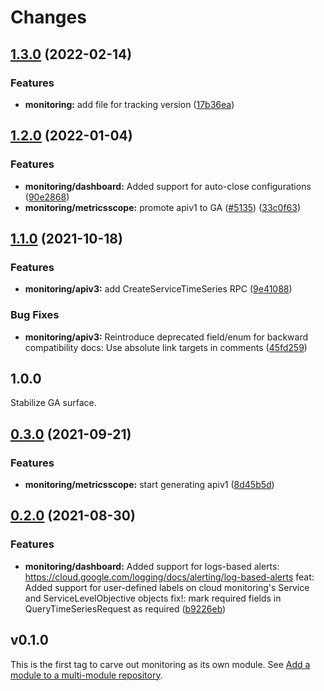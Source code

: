# Changes

## [1.3.0](https://github.com/googleapis/google-cloud-go/compare/monitoring/v1.2.0...monitoring/v1.3.0) (2022-02-14)


### Features

* **monitoring:** add file for tracking version ([17b36ea](https://github.com/googleapis/google-cloud-go/commit/17b36ead42a96b1a01105122074e65164357519e))

## [1.2.0](https://www.github.com/googleapis/google-cloud-go/compare/monitoring/v1.1.0...monitoring/v1.2.0) (2022-01-04)


### Features

* **monitoring/dashboard:** Added support for auto-close configurations ([90e2868](https://www.github.com/googleapis/google-cloud-go/commit/90e2868a3d220aa7f897438f4917013fda7a7c59))
* **monitoring/metricsscope:** promote apiv1 to GA ([#5135](https://www.github.com/googleapis/google-cloud-go/issues/5135)) ([33c0f63](https://www.github.com/googleapis/google-cloud-go/commit/33c0f63e0e0ce69d9ef6e57b04d1b8cc10ed2b78))

## [1.1.0](https://www.github.com/googleapis/google-cloud-go/compare/monitoring/v1.0.0...monitoring/v1.1.0) (2021-10-18)

### Features

* **monitoring/apiv3:** add CreateServiceTimeSeries RPC ([9e41088](https://www.github.com/googleapis/google-cloud-go/commit/9e41088bb395fbae0e757738277d5c95fa2749c8))

### Bug Fixes

* **monitoring/apiv3:** Reintroduce deprecated field/enum for backward compatibility docs: Use absolute link targets in comments ([45fd259](https://www.github.com/googleapis/google-cloud-go/commit/45fd2594d99ef70c776df26866f0a3b537e7e69e))

## 1.0.0

Stabilize GA surface.

## [0.3.0](https://www.github.com/googleapis/google-cloud-go/compare/monitoring/v0.2.0...monitoring/v0.3.0) (2021-09-21)

### Features

* **monitoring/metricsscope:** start generating apiv1 ([8d45b5d](https://www.github.com/googleapis/google-cloud-go/commit/8d45b5d802b5da2e82f9f8fbe00c01b0c54a6b33))

## [0.2.0](https://www.github.com/googleapis/google-cloud-go/compare/monitoring/v0.1.0...monitoring/v0.2.0) (2021-08-30)

### Features

* **monitoring/dashboard:** Added support for logs-based alerts: https://cloud.google.com/logging/docs/alerting/log-based-alerts feat: Added support for user-defined labels on cloud monitoring's Service and ServiceLevelObjective objects fix!: mark required fields in QueryTimeSeriesRequest as required ([b9226eb](https://www.github.com/googleapis/google-cloud-go/commit/b9226eb0b34473cb6f920c2526ad0d6dacb03f3c))

## v0.1.0

This is the first tag to carve out monitoring as its own module. See
[Add a module to a multi-module repository](https://github.com/golang/go/wiki/Modules#is-it-possible-to-add-a-module-to-a-multi-module-repository).
